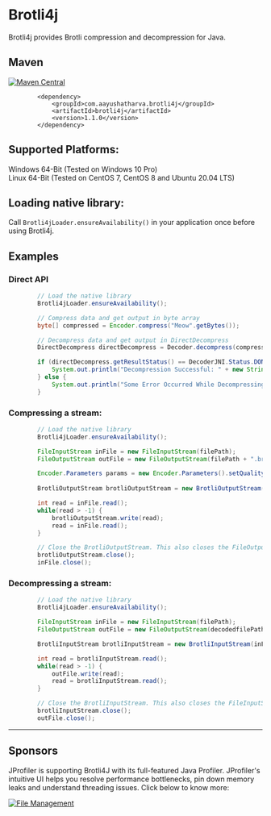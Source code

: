 # Brotli4j
Brotli4j provides Brotli compression and decompression for Java.

## Maven
[![Maven Central](https://img.shields.io/maven-central/v/com.aayushatharva.brotli4j/brotli4j-parent.svg?label=Maven%20Central)](https://search.maven.org/search?q=g:%22com.aayushatharva.brotli4j%22%20AND%20a:%22brotli4j-parent%22)
```
        <dependency>
            <groupId>com.aayushatharva.brotli4j</groupId>
            <artifactId>brotli4j</artifactId>
            <version>1.1.0</version>
        </dependency>
```

## Supported Platforms:
Windows 64-Bit (Tested on Windows 10 Pro) </br>
Linux 64-Bit (Tested on CentOS 7, CentOS 8 and Ubuntu 20.04 LTS)

## Loading native library:
Call `Brotli4jLoader.ensureAvailability()` in your application once before using Brotli4j.

## Examples
### Direct API
```java
        // Load the native library
        Brotli4jLoader.ensureAvailability();

        // Compress data and get output in byte array
        byte[] compressed = Encoder.compress("Meow".getBytes());

        // Decompress data and get output in DirectDecompress
        DirectDecompress directDecompress = Decoder.decompress(compressed); // or DirectDecompress.decompress(compressed);

        if (directDecompress.getResultStatus() == DecoderJNI.Status.DONE) {
            System.out.println("Decompression Successful: " + new String(directDecompress.getDecompressedData()));
        } else {
            System.out.println("Some Error Occurred While Decompressing");
        }
```

### Compressing a stream:
```java
        // Load the native library
        Brotli4jLoader.ensureAvailability();

        FileInputStream inFile = new FileInputStream(filePath);
        FileOutputStream outFile = new FileOutputStream(filePath + ".br");

        Encoder.Parameters params = new Encoder.Parameters().setQuality(4);
        
        BrotliOutputStream brotliOutputStream = new BrotliOutputStream(outFile, params);

        int read = inFile.read();
        while(read > -1) {
            brotliOutputStream.write(read);
            read = inFile.read();
        }

        // Close the BrotliOutputStream. This also closes the FileOutputStream.
        brotliOutputStream.close();
        inFile.close();
```

### Decompressing a stream:
```java
        // Load the native library
        Brotli4jLoader.ensureAvailability();

        FileInputStream inFile = new FileInputStream(filePath);
        FileOutputStream outFile = new FileOutputStream(decodedfilePath);

        BrotliInputStream brotliInputStream = new BrotliInputStream(inFile);

        int read = brotliInputStream.read();
        while(read > -1) {
            outFile.write(read);
            read = brotliInputStream.read();
        }

        // Close the BrotliInputStream. This also closes the FileInputStream.
        brotliInputStream.close();
        outFile.close();
```
__________________________________________________________________
## Sponsors

JProfiler is supporting Brotli4J with its full-featured Java Profiler. JProfiler's intuitive UI helps you resolve performance bottlenecks,
pin down memory leaks and understand threading issues. Click below to know more:

<a href="https://www.ej-technologies.com/products/jprofiler/overview.html" target="_blank" title="File Management">
  <img src="https://www.ej-technologies.com/images/product_banners/jprofiler_large.png" alt="File Management">
</a>
